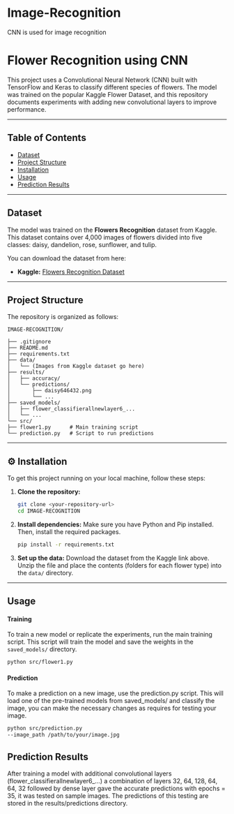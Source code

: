 # Image-Recognition
CNN is used for image recognition
#  Flower Recognition using CNN

This project uses a Convolutional Neural Network (CNN) built with TensorFlow and Keras to classify different species of flowers. The model was trained on the popular Kaggle Flower Dataset, and this repository documents experiments with adding new convolutional layers to improve performance.

***

##  Table of Contents
- [Dataset](#-dataset)
- [Project Structure](#-project-structure)
- [Installation](#-installation)
- [Usage](#-usage)
- [Prediction Results](#-prediction-results)

***

##  Dataset

The model was trained on the **Flowers Recognition** dataset from Kaggle. This dataset contains over 4,000 images of flowers divided into five classes: daisy, dandelion, rose, sunflower, and tulip.

You can download the dataset from here:
* **Kaggle:** [Flowers Recognition Dataset](https://www.kaggle.com/datasets/alxmamaev/flowers-recognition)

***

##  Project Structure

The repository is organized as follows:
```
IMAGE-RECOGNITION/

├── .gitignore
├── README.md
├── requirements.txt
├── data/
│   └── (Images from Kaggle dataset go here)
├── results/
│   ├── accuracy/
│   └── predictions/
│       ├── daisy646432.png
│       └── ...
├── saved_models/
│   ├── flower_classifierallnewlayer6_...
│   └── ...
└── src/
├── flower1.py      # Main training script
└── prediction.py   # Script to run predictions
```

***

## ⚙️ Installation

To get this project running on your local machine, follow these steps:

1.  **Clone the repository:**
    ```bash
    git clone <your-repository-url>
    cd IMAGE-RECOGNITION
    ```

2.  **Install dependencies:**
    Make sure you have Python and Pip installed. Then, install the required packages.
    ```bash
    pip install -r requirements.txt
    ```

3.  **Set up the data:**
    Download the dataset from the Kaggle link above. Unzip the file and place the contents (folders for each flower type) into the `data/` directory.

***

##  Usage

#### Training
To train a new model or replicate the experiments, run the main training script. This script will train the model and save the weights in the `saved_models/` directory.
```bash 
python src/flower1.py
```

#### Prediction
To make a prediction on a new image, use the prediction.py script. This will load one of the pre-trained models from saved_models/ and classify the image, you can make the necessary changes as requires for testing your image.

```bash 
python src/prediction.py 
--image_path /path/to/your/image.jpg
```

## Prediction Results
After training a model with additional convolutional layers (flower_classifierallnewlayer6_...) a combination of layers 32, 64, 128, 64, 64, 32 followed by dense layer gave the accurate predictions with epochs = 35, it was tested on sample images. The predictions of this testing are stored in the results/predictions directory.
